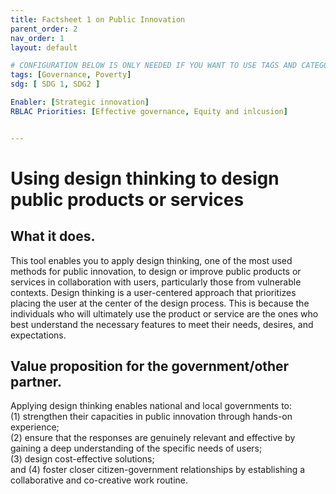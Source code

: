 ```yaml
---
title: Factsheet 1 on Public Innovation
parent_order: 2
nav_order: 1
layout: default

# CONFIGURATION BELOW IS ONLY NEEDED IF YOU WANT TO USE TAGS AND CATEGORY IN THE TOOLKIT
tags: [Governance, Poverty]
sdg: [ SDG 1, SDG2 ]

Enabler: [Strategic innovation]
RBLAC Priorities: [Effective governance, Equity and inlcusion]


---
```


# Using design thinking to design public products or services 

## What it does.  
This tool enables you to apply design thinking, one of the most used methods for public innovation, to design or improve public products or services in collaboration with users, particularly those from vulnerable contexts. Design thinking is a user-centered approach that prioritizes placing the user at the center of the design process. This is because the individuals who will ultimately use the product or service are the ones who best understand the necessary features to meet their needs, desires, and expectations. 

## Value proposition for the government/other partner.  
Applying design thinking enables national and local governments to:  
(1) strengthen their capacities in public innovation through hands-on experience;  
(2) ensure that the responses are genuinely relevant and effective by gaining a deep understanding of the specific needs of users;  
(3) design cost-effective solutions;  
and (4) foster closer citizen-government relationships by establishing a collaborative and co-creative work routine. 

 
